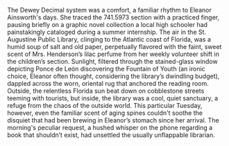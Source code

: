 The Dewey Decimal system was a comfort, a familiar rhythm to Eleanor Ainsworth's days. She traced the 741.5973 section with a practiced finger, pausing briefly on a graphic novel collection a local high schooler had painstakingly cataloged during a summer internship. The air in the St. Augustine Public Library, clinging to the Atlantic coast of Florida, was a humid soup of salt and old paper, perpetually flavored with the faint, sweet scent of Mrs. Henderson’s lilac perfume from her weekly volunteer shift in the children’s section. Sunlight, filtered through the stained-glass window depicting Ponce de León discovering the Fountain of Youth (an ironic choice, Eleanor often thought, considering the library’s dwindling budget), dappled across the worn, oriental rug that anchored the reading room. Outside, the relentless Florida sun beat down on cobblestone streets teeming with tourists, but inside, the library was a cool, quiet sanctuary, a refuge from the chaos of the outside world. This particular Tuesday, however, even the familiar scent of aging spines couldn't soothe the disquiet that had been brewing in Eleanor’s stomach since her arrival. The morning's peculiar request, a hushed whisper on the phone regarding a book that shouldn’t exist, had unsettled the usually unflappable librarian.
